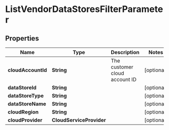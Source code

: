 

# ListVendorDataStoresFilterParameter


## Properties

| Name | Type | Description | Notes |
|------------ | ------------- | ------------- | -------------|
|**cloudAccountId** | **String** | The customer cloud account ID |  [optional] |
|**dataStoreId** | **String** |  |  [optional] |
|**dataStoreType** | **String** |  |  [optional] |
|**dataStoreName** | **String** |  |  [optional] |
|**cloudRegion** | **String** |  |  [optional] |
|**cloudProvider** | **CloudServiceProvider** |  |  [optional] |




